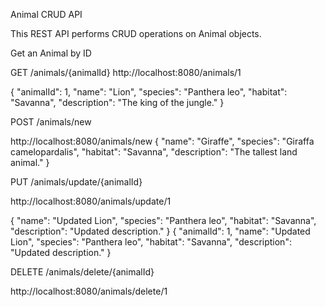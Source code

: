 Animal CRUD API

This REST API performs CRUD operations on Animal objects.

Get an Animal by ID

  GET /animals/{animalId}
  http://localhost:8080/animals/1

  {
    "animalId": 1,
    "name": "Lion",
    "species": "Panthera leo",
    "habitat": "Savanna",
    "description": "The king of the jungle."
  }

  POST /animals/new

  http://localhost:8080/animals/new
  {
    "name": "Giraffe",
    "species": "Giraffa camelopardalis",
    "habitat": "Savanna",
    "description": "The tallest land animal."
  }

  PUT /animals/update/{animalId}

  http://localhost:8080/animals/update/1

  {
    "name": "Updated Lion",
    "species": "Panthera leo",
    "habitat": "Savanna",
    "description": "Updated description."
  }
  {
    "animalId": 1,
    "name": "Updated Lion",
    "species": "Panthera leo",
    "habitat": "Savanna",
    "description": "Updated description."
  }

  DELETE /animals/delete/{animalId}

  http://localhost:8080/animals/delete/1
